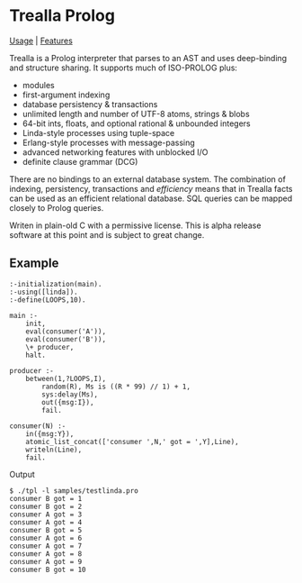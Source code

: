 Trealla Prolog
==============

[Usage](docs/USAGE.md) | [Features](docs/FEATURES.md)

Trealla is a Prolog interpreter that parses to an AST and uses deep-binding and structure sharing.
It supports much of ISO-PROLOG plus:

 - modules
 - first-argument indexing
 - database persistency & transactions
 - unlimited length and number of UTF-8 atoms, strings & blobs
 - 64-bit ints, floats, and optional rational & unbounded integers
 - Linda-style processes using tuple-space
 - Erlang-style processes with message-passing
 - advanced networking features with unblocked I/O
 - definite clause grammar (DCG)

There are no bindings to an external database system. The combination of indexing, persistency,
transactions and *efficiency* means that in Trealla facts can be used as an efficient relational
database. SQL queries can be mapped closely to Prolog queries.

Writen in plain-old C with a permissive license. This is alpha release software at this point and
is subject to great change.

Example
-------

	:-initialization(main).
	:-using([linda]).
	:-define(LOOPS,10).

	main :-
		init,
		eval(consumer('A')),
		eval(consumer('B')),
		\+ producer,
		halt.

	producer :-
		between(1,?LOOPS,I),
			random(R), Ms is ((R * 99) // 1) + 1,
			sys:delay(Ms),
			out({msg:I}),
			fail.

	consumer(N) :-
		in({msg:Y}),
		atomic_list_concat(['consumer ',N,' got = ',Y],Line),
		writeln(Line),
		fail.

Output

	$ ./tpl -l samples/testlinda.pro
	consumer B got = 1
	consumer B got = 2
	consumer A got = 3
	consumer A got = 4
	consumer B got = 5
	consumer A got = 6
	consumer A got = 7
	consumer A got = 8
	consumer A got = 9
	consumer B got = 10
